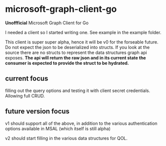 # microsoft-graph-client-go
**Unoffficial** Microsoft Graph Client for Go

I needed a client so I started writing one.
See example in the example folder.

This client is super super alpha, hence it will be v0 for the forseable future. Do not expect the json to be deserialized into structs. If you look at the source there are no structs to represent the data structures graph api exposes. **The api will return the raw json and in its current state the consumer is expected to provide the struct to be hydrated.**

## current focus
filling out the query options and testing it with client secret credentials. Allowing full CRUD.

## future version focus

v1 should support all of the above, in addition to the various authentication options available in MSAL (which itself is still alpha)

v2 should start filling in the various data structures for QOL. 
